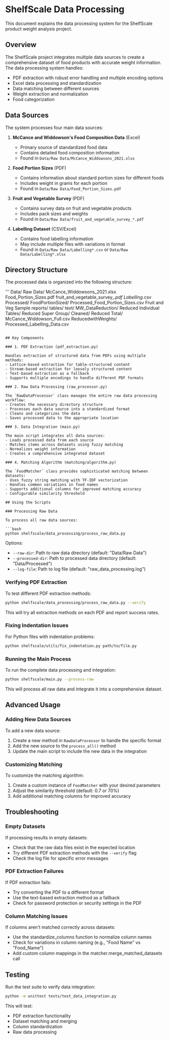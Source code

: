 # ShelfScale Data Processing

This document explains the data processing system for the ShelfScale product weight analysis project.

## Overview

The ShelfScale project integrates multiple data sources to create a comprehensive dataset of food products with accurate weight information. The data processing system handles:

- PDF extraction with robust error handling and multiple encoding options
- Excel data processing and standardization
- Data matching between different sources
- Weight extraction and normalization
- Food categorization

## Data Sources

The system processes four main data sources:

1. **McCance and Widdowson's Food Composition Data** (Excel)
   - Primary source of standardized food data
   - Contains detailed food composition information
   - Found in `Data/Raw Data/McCance_Widdowsons_2021.xlsx`

2. **Food Portion Sizes** (PDF)
   - Contains information about standard portion sizes for different foods
   - Includes weight in grams for each portion
   - Found in `Data/Raw Data/Food_Portion_Sizes.pdf`

3. **Fruit and Vegetable Survey** (PDF)
   - Contains survey data on fruit and vegetable products
   - Includes pack sizes and weights
   - Found in `Data/Raw Data/fruit_and_vegetable_survey_*.pdf`

4. **Labelling Dataset** (CSV/Excel)
   - Contains food labelling information
   - May include multiple files with variations in format
   - Found in `Data/Raw Data/Labelling*.csv` or `Data/Raw Data/Labelling*.xlsx`

## Directory Structure

The processed data is organized into the following structure:

'''
Data/
  Raw Data/
    McCance_Widdowsons_2021.xlsx
    Food_Portion_Sizes.pdf
    fruit_and_vegetable_survey_*.pdf
    Labelling*.csv
  Processed/
    FoodPortionSized/
      Processed_Food_Portion_Sizes.csv
    Fruit and Veg Sample reports/
      tables/
      text/
    MW_DataReduction/
      Reduced Individual Tables/
      Reduced Super Group/
        Cleaned/
      Reduced Total/
        McCance_Widdowson_Full.csv
    ReducedwithWeights/
      Processed_Labelling_Data.csv
```

## Key Components

### 1. PDF Extraction (pdf_extraction.py)

Handles extraction of structured data from PDFs using multiple methods:
- Lattice-based extraction for table-structured content
- Stream-based extraction for loosely structured content
- Text-based extraction as a fallback
- Supports multiple encodings to handle different PDF formats

### 2. Raw Data Processing (raw_processor.py)

The `RawDataProcessor` class manages the entire raw data processing workflow:
- Creates the necessary directory structure
- Processes each data source into a standardized format
- Cleans and categorizes the data
- Saves processed data to the appropriate location

### 3. Data Integration (main.py)

The main script integrates all data sources:
- Loads processed data from each source
- Matches items across datasets using fuzzy matching
- Normalizes weight information
- Creates a comprehensive integrated dataset

### 4. Matching Algorithm (matching/algorithm.py)

The `FoodMatcher` class provides sophisticated matching between datasets:
- Uses fuzzy string matching with TF-IDF vectorization
- Handles common variations in food names
- Supports additional columns for improved matching accuracy
- Configurable similarity threshold

## Using the Scripts

### Processing Raw Data

To process all raw data sources:

```bash
python shelfscale/data_processing/process_raw_data.py
```

Options:
- `--raw-dir`: Path to raw data directory (default: "Data/Raw Data")
- `--processed-dir`: Path to processed data directory (default: "Data/Processed")
- `--log-file`: Path to log file (default: "raw_data_processing.log")

### Verifying PDF Extraction

To test different PDF extraction methods:

```bash
python shelfscale/data_processing/process_raw_data.py --verify
```

This will try all extraction methods on each PDF and report success rates.

### Fixing Indentation Issues

For Python files with indentation problems:

```bash
python shelfscale/utils/fix_indentation.py path/to/file.py
```

### Running the Main Process

To run the complete data processing and integration:

```bash
python shelfscale/main.py --process-raw
```

This will process all raw data and integrate it into a comprehensive dataset.

## Advanced Usage

### Adding New Data Sources

To add a new data source:

1. Create a new method in `RawDataProcessor` to handle the specific format
2. Add the new source to the `process_all()` method
3. Update the main script to include the new data in the integration

### Customizing Matching

To customize the matching algorithm:

1. Create a custom instance of `FoodMatcher` with your desired parameters
2. Adjust the similarity threshold (default: 0.7 or 70%)
3. Add additional matching columns for improved accuracy

## Troubleshooting

### Empty Datasets

If processing results in empty datasets:
- Check that the raw data files exist in the expected location
- Try different PDF extraction methods with the `--verify` flag
- Check the log file for specific error messages

### PDF Extraction Failures

If PDF extraction fails:
- Try converting the PDF to a different format
- Use the text-based extraction method as a fallback
- Check for password protection or security settings in the PDF

### Column Matching Issues

If columns aren't matched correctly across datasets:
- Use the standardize_columns function to normalize column names
- Check for variations in column naming (e.g., "Food Name" vs "Food_Name")
- Add custom column mappings in the matcher.merge_matched_datasets call

## Testing

Run the test suite to verify data integration:

```bash
python -m unittest tests/test_data_integration.py
```

This will test:
- PDF extraction functionality
- Dataset matching and merging
- Column standardization
- Raw data processing 